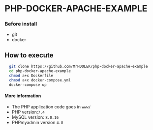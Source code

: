 # PHP-DOCKER-APACHE-EXAMPLE

### Before install
* git
* docker

## How to execute
```bash
  git clone https://github.com/MrHDOLEK/php-docker-apache-example
  cd php-docker-apache-example
  chmod a+x Dockerfile
  chmod a+x docker-compose.yml
  docker-compose up 
```


#### More information

* The PHP application code goes in `www/`
* PHP version:`7.4`
* MySQL version: `8.0.16`
* PHPmyadmin version `4.8`
